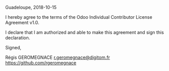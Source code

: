 Guadeloupe, 2018-10-15

I hereby agree to the terms of the Odoo Individual Contributor License
Agreement v1.0.

I declare that I am authorized and able to make this agreement and sign this
declaration.

Signed,

Régis GEROMEGNACE r.geromegnace@digitom.fr https://github.com/rgeromegnace
